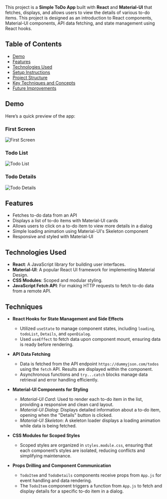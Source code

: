 This project is a **Simple ToDo App** built with **React** and **Material-UI** that fetches, displays, and allows users to view the details of various to-do items. This project is designed as an introduction to React components, Material-UI components, API data fetching, and state management using React hooks.

## Table of Contents

- [Demo](#demo)
- [Features](#features)
- [Technologies Used](#technologies-used)
- [Setup Instructions](#setup-instructions)
- [Project Structure](#project-structure)
- [Key Techniques and Concepts](#key-techniques-and-concepts)
- [Future Improvements](#future-improvements)

## Demo

Here’s a quick preview of the app:

### First Screen

![First Screen](https://github.com/user-attachments/assets/c97578af-b3e3-4285-a114-42cb58026956)

### Todo List

![Todo List](https://github.com/user-attachments/assets/fa0f5f2d-f452-4af4-8d9d-1673c41e376d)

### Todo Details

![Todo Details](https://github.com/user-attachments/assets/73fd6477-2281-48fe-aa2d-9a5bfaf1fb8b)

## Features

- Fetches to-do data from an API
- Displays a list of to-do items with Material-UI cards
- Allows users to click on a to-do item to view more details in a dialog
- Simple loading animation using Material-UI's Skeleton component
- Responsive and styled with Material-UI

## Technologies Used

- **React**: A JavaScript library for building user interfaces.
- **Material-UI**: A popular React UI framework for implementing Material Design.
- **CSS Modules**: Scoped and modular styling.
- **JavaScript Fetch API**: For making HTTP requests to fetch to-do data from a remote API.

## Techniques

- **React Hooks for State Management and Side Effects**

  - Utilized `useState` to manage component states, including `loading`, `todoList`, `Details`, and `openDialog`.
  - Used `useEffect` to fetch data upon component mount, ensuring data is ready before rendering.

- **API Data Fetching**

  - Data is fetched from the API endpoint `https://dummyjson.com/todos` using the `fetch` API. Results are displayed within the component.
  - Asynchronous functions and `try...catch` blocks manage data retrieval and error handling efficiently.

- **Material-UI Components for Styling**

  - _Material-UI Card_: Used to render each to-do item in the list, providing a responsive and clean card layout.
  - _Material-UI Dialog_: Displays detailed information about a to-do item, opening when the "Details" button is clicked.
  - _Material-UI Skeleton_: A skeleton loader displays a loading animation while data is being fetched.

- **CSS Modules for Scoped Styles**

  - Scoped styles are organized in `styles.module.css`, ensuring that each component’s styles are isolated, reducing conflicts and simplifying maintenance.

- **Props Drilling and Component Communication**
  - `TodoItem` and `TodoDetails` components receive props from `App.js` for event handling and data rendering.
  - The `TodoItem` component triggers a function from `App.js` to fetch and display details for a specific to-do item in a dialog.
